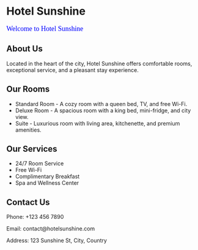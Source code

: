 <!DOCTYPE html>
<html lang="en">
<head>
    <meta charset="UTF-8">
    <meta name="viewport" content="width=device-width, initial-scale=1.0">
    <title>Hotel Sunshine</title>
</head>
<body>
    <h1>Hotel Sunshine</h1>
    <font size=4 color=blue face= chiller>Welcome to Hotel Sunshine</font>
    <h2>About Us</h2>
    <p>Located in the heart of the city, Hotel Sunshine offers comfortable rooms, exceptional service, and a pleasant stay experience.</p>
    <h2>Our Rooms</h2>
    <ul>
        <li>Standard Room - A cozy room with a queen bed, TV, and free Wi-Fi.</li>
        <li>Deluxe Room - A spacious room with a king bed, mini-fridge, and city view.</li>
        <li>Suite - Luxurious room with living area, kitchenette, and premium amenities.</li>
    </ul>
    <h2>Our Services</h2>
    <ul>
        <li>24/7 Room Service</li>
        <li>Free Wi-Fi</li>
        <li>Complimentary Breakfast</li>
        <li>Spa and Wellness Center</li>
    </ul>
    <h2>Contact Us</h2>
    <p>Phone: +123 456 7890</p>
    <p>Email: contact@hotelsunshine.com</p>
    <p>Address: 123 Sunshine St, City, Country</p>

</body>
</html>

